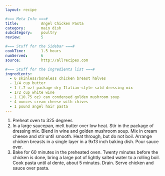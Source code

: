 ```yaml
---
layout: recipe

#=== Meta Info ===#
title: 			Angel Chicken Pasta
category:		main dish					
subcategory:	poultry
review:			5

#=== Stuff for the Sidebar ===#
cookTime:		1.5 hours
numServed:		6
source:			http://allrecipes.com

#=== Stuff for the ingredients list ===#
ingredients:
  - 6 skinless/boneless chicken breast halves
  - 1/4 cup butter
  - 1 (.7 oz) package dry Italian-style sald dressing mix
  - 1/2 cup white wine
  - 1 (10.75 oz) can condensed golden mushroom soup
  - 4 ounces cream cheese with chives
  - 1 pound angel hair pasta
---
```


1. Preheat oven to 325 degrees
2. In a large saucepan, melt butter over low heat. Stir in the package of dressing mix. Blend in wine and golden mushroom soup. Mix in cream cheese and stir until smooth. Heat through, but do not boil. Arrange chicken breasts in a single layer in a 9x13 inch baking dish. Pour sauce over.
3. Bake for 60 minutes in the preheated oven. Twenty minutes before the chicken is done, bring a large pot of lightly salted water to a rolling boil. Cook pasta until al dente, about 5 minutes. Drain. Serve chicken and sauce over pasta.
